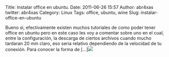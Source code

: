 Title: Instalar office en ubuntu.
Date: 2011-06-26 15:57
Author: abr4xas
twitter: abr4xas
Category: Linux
Tags: office, ubuntu, wine
Slug: instalar-office-en-ubuntu

Bueno si, efectivamente existen muchos tutoriales de como poder tener
office en ubuntu pero en este caso les voy a comentar sobre uno en el
cual, entre la configuración, la descarga de ciertos archivos cuando
mucho tardaran 20 min claro, eso seria relativo dependiendo de la
velocidad de tu conexión. Para conocer la forma de
[…]![](http://pixel.wp.com/b.gif?host=yezzboot.wordpress.com&blog=23215938&post=34&subd=yezzboot&ref=&feed=1)
